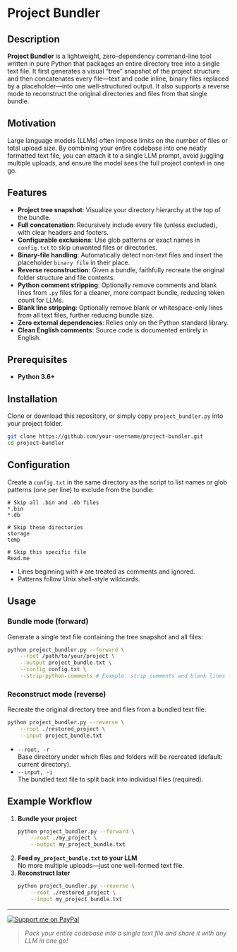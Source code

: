 # Project Bundler

## Description
**Project Bundler** is a lightweight, zero-dependency command-line tool written in pure Python that packages an entire directory tree into a single text file. It first generates a visual “tree” snapshot of the project structure and then concatenates every file—text and code inline, binary files replaced by a placeholder—into one well-structured output. It also supports a reverse mode to reconstruct the original directories and files from that single bundle.

## Motivation
Large language models (LLMs) often impose limits on the number of files or total upload size. By combining your entire codebase into one neatly formatted text file, you can attach it to a single LLM prompt, avoid juggling multiple uploads, and ensure the model sees the full project context in one go.

## Features
 - **Project tree snapshot**: Visualize your directory hierarchy at the top of the bundle.
 - **Full concatenation**: Recursively include every file (unless excluded), with clear headers and footers.
 - **Configurable exclusions**: Use glob patterns or exact names in `config.txt` to skip unwanted files or directories.
 - **Binary-file handling**: Automatically detect non-text files and insert the placeholder `binary file` in their place.
 - **Reverse reconstruction**: Given a bundle, faithfully recreate the original folder structure and file contents.
 - **Python comment stripping**: Optionally remove comments and blank lines from `.py` files for a cleaner, more compact bundle, reducing token count for LLMs.
 - **Blank line stripping**: Optionally remove blank or whitespace-only lines from all text files, further reducing bundle size.
 - **Zero external dependencies**: Relies only on the Python standard library.
 - **Clean English comments**: Source code is documented entirely in English.

## Prerequisites
- **Python 3.6+**

## Installation
Clone or download this repository, or simply copy `project_bundler.py` into your project folder.

```bash
git clone https://github.com/your-username/project-bundler.git
cd project-bundler
```

## Configuration
Create a `config.txt` in the same directory as the script to list names or glob patterns (one per line) to exclude from the bundle:

```text
# Skip all .bin and .db files
*.bin
*.db

# Skip these directories
storage
temp

# Skip this specific file
Read.me
```

- Lines beginning with `#` are treated as comments and ignored.
- Patterns follow Unix shell-style wildcards.



## Usage

### Bundle mode (forward)
 Generate a single text file containing the tree snapshot and all files:
 
 ```bash
 python project_bundler.py --forward \
     --root /path/to/your/project \
     --output project_bundle.txt \
     --config config.txt \
     --strip-python-comments # Example: strip comments and blank lines from Python files

```

### Reconstruct mode (reverse)
Recreate the original directory tree and files from a bundled text file:

```bash
python project_bundler.py --reverse \
    --root ./restored_project \
    --input project_bundle.txt
```

- `--root, -r`  
  Base directory under which files and folders will be recreated (default: current directory).  
- `--input, -i`  
  The bundled text file to split back into individual files (required).

## Example Workflow

1. **Bundle your project**  
   ```bash
   python project_bundler.py --forward \
       --root ./my_project \
       --output my_project_bundle.txt
   ```
2. **Feed `my_project_bundle.txt` to your LLM**  
   No more multiple uploads—just one well-formed text file.
3. **Reconstruct later**  
   ```bash
   python project_bundler.py --reverse \
       --root ./restored_project \
       --input my_project_bundle.txt
   ```

---

[![Support me on PayPal](https://www.paypalobjects.com/en_US/i/btn/btn_donate_LG.gif)](https://www.paypal.com/donate/?hosted_button_id=T4SKREGYTG5ES)

> _Pack your entire codebase into a single text file and share it with any LLM in one go!_

